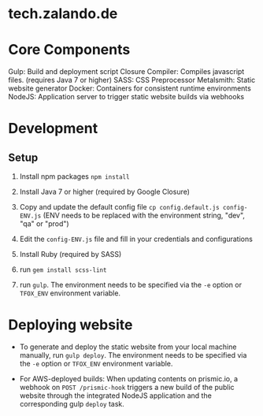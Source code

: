 # tech.zalando.de

# Core Components

Gulp: Build and deployment script
Closure Compiler: Compiles javascript files. (requires Java 7 or higher)
SASS: CSS Preprocessor
Metalsmith: Static website generator
Docker: Containers for consistent runtime environments
NodeJS: Application server to trigger static website builds via webhooks

# Development

## Setup

1. Install npm packages `npm install`

2. Install Java 7 or higher (required by Google Closure)

3. Copy and update the default config file `cp config.default.js config-ENV.js`
   (ENV needs to be replaced with the environment string, "dev", "qa" or "prod")

4. Edit the `config-ENV.js` file and fill in your credentials and configurations

5. Install Ruby (required by SASS)

6. run `gem install scss-lint`

7. run `gulp`. The environment needs to be specified via the `-e` option or
   `TFOX_ENV` environment variable.

# Deploying website

- To generate and deploy the static website from your local machine manually,
  run `gulp deploy`. The environment needs to be specified via the `-e` option
  or `TFOX_ENV` environment variable.

- For AWS-deployed builds: When updating contents on prismic.io, a webhook
  on `POST /prismic-hook` triggers a new build of the public website through the
  integrated NodeJS application and the corresponding gulp `deploy` task.
